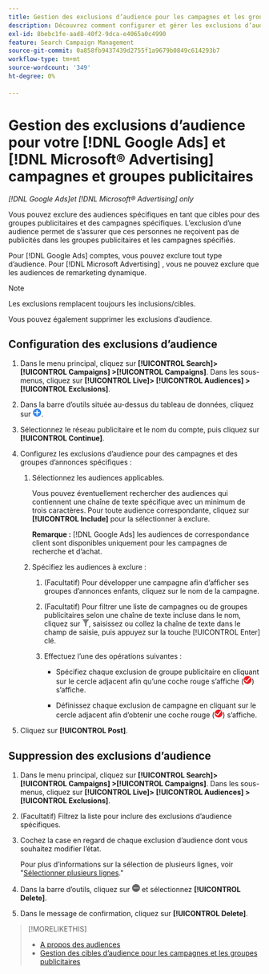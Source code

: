 ```yaml
---
title: Gestion des exclusions d’audience pour les campagnes et les groupes publicitaires
description: Découvrez comment configurer et gérer les exclusions d’audience pour vos [!DNL Google Ads] et [!DNL Microsoft® Advertising] campagnes et groupes publicitaires.
exl-id: 8bebc1fe-aad8-40f2-9dca-e4065a0c4990
feature: Search Campaign Management
source-git-commit: 0a858fb9437439d2755f1a9679b0849c614293b7
workflow-type: tm+mt
source-wordcount: '349'
ht-degree: 0%

---
```


# Gestion des exclusions d’audience pour votre [!DNL Google Ads] et [!DNL Microsoft® Advertising] campagnes et groupes publicitaires

*[!DNL Google Ads]et [!DNL Microsoft® Advertising] only*

Vous pouvez exclure des audiences spécifiques en tant que cibles pour des groupes publicitaires et des campagnes spécifiques. L’exclusion d’une audience permet de s’assurer que ces personnes ne reçoivent pas de publicités dans les groupes publicitaires et les campagnes spécifiés.

Pour [!DNL Google Ads] comptes, vous pouvez exclure tout type d’audience. Pour [!DNL Microsoft Advertising] , vous ne pouvez exclure que les audiences de remarketing dynamique.

>[!NOTE]
>
>Les exclusions remplacent toujours les inclusions/cibles.

Vous pouvez également supprimer les exclusions d’audience.

## Configuration des exclusions d’audience

1. Dans le menu principal, cliquez sur **[!UICONTROL Search]> [!UICONTROL Campaigns] >[!UICONTROL Campaigns]**. Dans les sous-menus, cliquez sur **[!UICONTROL Live]> [!UICONTROL Audiences] >[!UICONTROL Exclusions]**.

1. Dans la barre d’outils située au-dessus du tableau de données, cliquez sur ![Créer](/help/search-social-commerce/assets/add.png "Créer").

1. Sélectionnez le réseau publicitaire et le nom du compte, puis cliquez sur **[!UICONTROL Continue]**.

1. Configurez les exclusions d’audience pour des campagnes et des groupes d’annonces spécifiques :

   1. Sélectionnez les audiences applicables.

      Vous pouvez éventuellement rechercher des audiences qui contiennent une chaîne de texte spécifique avec un minimum de trois caractères. Pour toute audience correspondante, cliquez sur **[!UICONTROL Include]** pour la sélectionner à exclure.

      **Remarque :** [!DNL Google Ads] les audiences de correspondance client sont disponibles uniquement pour les campagnes de recherche et d’achat.

   1. Spécifiez les audiences à exclure :

      1. (Facultatif) Pour développer une campagne afin d’afficher ses groupes d’annonces enfants, cliquez sur le nom de la campagne.

      1. (Facultatif) Pour filtrer une liste de campagnes ou de groupes publicitaires selon une chaîne de texte incluse dans le nom, cliquez sur ![Filtrer](/help/search-social-commerce/assets/filter.png "Filtrer"), saisissez ou collez la chaîne de texte dans le champ de saisie, puis appuyez sur la touche [!UICONTROL Enter] clé.

      1. Effectuez l’une des opérations suivantes :

         * Spécifiez chaque exclusion de groupe publicitaire en cliquant sur le cercle adjacent afin qu’une coche rouge s’affiche (![Exclure](/help/search-social-commerce/assets/exclude.png "Exclure")) s’affiche.

         * Définissez chaque exclusion de campagne en cliquant sur le cercle adjacent afin d’obtenir une coche rouge (![Exclure](/help/search-social-commerce/assets/exclude.png "Exclure")) s’affiche.

1. Cliquez sur **[!UICONTROL Post]**.

## Suppression des exclusions d’audience

1. Dans le menu principal, cliquez sur **[!UICONTROL Search]> [!UICONTROL Campaigns] >[!UICONTROL Campaigns]**. Dans les sous-menus, cliquez sur **[!UICONTROL Live]> [!UICONTROL Audiences] >[!UICONTROL Exclusions]**.

1. (Facultatif) Filtrez la liste pour inclure des exclusions d’audience spécifiques.

1. Cochez la case en regard de chaque exclusion d’audience dont vous souhaitez modifier l’état.

   Pour plus d’informations sur la sélection de plusieurs lignes, voir &quot;[Sélectionner plusieurs lignes](/help/search-social-commerce/common-tasks/navigation-editing-selection/multiple-rows-select.md).&quot;

1. Dans la barre d’outils, cliquez sur ![Autres actions](/help/search-social-commerce/assets/more.png "Autres actions") et sélectionnez **[!UICONTROL Delete]**.

1. Dans le message de confirmation, cliquez sur **[!UICONTROL Delete]**.

>[!MORELIKETHIS]
>
>* [A propos des audiences](audience-about.md)
>* [Gestion des cibles d’audience pour les campagnes et les groupes publicitaires](/help/search-social-commerce/campaign-management/campaigns/audience-targets-manage.md)
